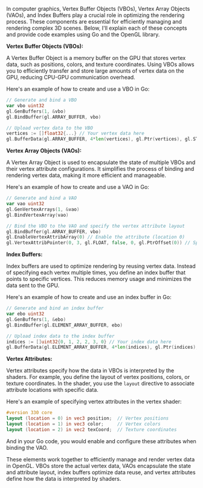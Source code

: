 In computer graphics, Vertex Buffer Objects (VBOs), Vertex Array Objects (VAOs), and Index Buffers play a crucial role in optimizing the rendering process. These components are essential for efficiently managing and rendering complex 3D scenes. Below, I'll explain each of these concepts and provide code examples using Go and the OpenGL library.

**Vertex Buffer Objects (VBOs):**

A Vertex Buffer Object is a memory buffer on the GPU that stores vertex data, such as positions, colors, and texture coordinates. Using VBOs allows you to efficiently transfer and store large amounts of vertex data on the GPU, reducing CPU-GPU communication overhead.

Here's an example of how to create and use a VBO in Go:

```go
// Generate and bind a VBO
var vbo uint32
gl.GenBuffers(1, &vbo)
gl.BindBuffer(gl.ARRAY_BUFFER, vbo)

// Upload vertex data to the VBO
vertices := []float32{...} // Your vertex data here
gl.BufferData(gl.ARRAY_BUFFER, 4*len(vertices), gl.Ptr(vertices), gl.STATIC_DRAW)
```

**Vertex Array Objects (VAOs):**

A Vertex Array Object is used to encapsulate the state of multiple VBOs and their vertex attribute configurations. It simplifies the process of binding and rendering vertex data, making it more efficient and manageable.

Here's an example of how to create and use a VAO in Go:

```go
// Generate and bind a VAO
var vao uint32
gl.GenVertexArrays(1, &vao)
gl.BindVertexArray(vao)

// Bind the VBO to the VAO and specify the vertex attribute layout
gl.BindBuffer(gl.ARRAY_BUFFER, vbo)
gl.EnableVertexAttribArray(0) // Enable the attribute (location 0)
gl.VertexAttribPointer(0, 3, gl.FLOAT, false, 0, gl.PtrOffset(0)) // Specify the layout
```

**Index Buffers:**

Index buffers are used to optimize rendering by reusing vertex data. Instead of specifying each vertex multiple times, you define an index buffer that points to specific vertices. This reduces memory usage and minimizes the data sent to the GPU.

Here's an example of how to create and use an index buffer in Go:

```go
// Generate and bind an index buffer
var ebo uint32
gl.GenBuffers(1, &ebo)
gl.BindBuffer(gl.ELEMENT_ARRAY_BUFFER, ebo)

// Upload index data to the index buffer
indices := []uint32{0, 1, 2, 2, 3, 0} // Your index data here
gl.BufferData(gl.ELEMENT_ARRAY_BUFFER, 4*len(indices), gl.Ptr(indices), gl.STATIC_DRAW)
```

**Vertex Attributes:**

Vertex attributes specify how the data in VBOs is interpreted by the shaders. For example, you define the layout of vertex positions, colors, or texture coordinates. In the shader, you use the `layout` directive to associate attribute locations with specific data.

Here's an example of specifying vertex attributes in the vertex shader:

```glsl
#version 330 core
layout (location = 0) in vec3 position;  // Vertex positions
layout (location = 1) in vec3 color;     // Vertex colors
layout (location = 2) in vec2 texCoord;  // Texture coordinates
```

And in your Go code, you would enable and configure these attributes when binding the VAO.

These elements work together to efficiently manage and render vertex data in OpenGL. VBOs store the actual vertex data, VAOs encapsulate the state and attribute layout, index buffers optimize data reuse, and vertex attributes define how the data is interpreted by shaders.
